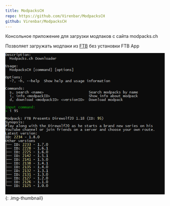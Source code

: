 ```yaml
---
title: ModpacksCH
repo: https://github.com/Virenbar/ModpacksCH
github: Virenbar/ModpacksCH
---
```

Консольное приложение для загрузки модпаков с сайта modpacks.ch

Позволяет загружать модпаки из [FTB](https://feed-the-beast.com/modpack) без установки FTB App

![console](/assets/images/modpackch/console.png){: .img-thumbnail}
